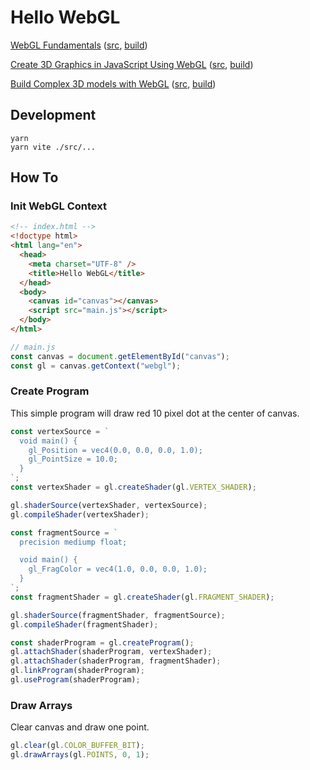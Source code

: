 # Hello WebGL

[WebGL Fundamentals](https://webglfundamentals.org/webgl/lessons/webgl-fundamentals.html) ([src](./src/001-webgl-fundamentals), [build](https://device25.github.io/hello-webgl/src/001-webgl-fundamentals))

[Create 3D Graphics in JavaScript Using WebGL](https://egghead.io/lessons/webgl-setting-up-webgl) ([src](./src/002-egghead-course), [build](https://device25.github.io/hello-webgl/src/002-egghead-course))

[Build Complex 3D models with WebGL](https://egghead.io/courses/build-complex-3d-models-with-webgl) ([src](./src/003-build-complex-3d-models-with-webgl), [build](https://device25.github.io/hello-webgl/src/003-build-complex-3d-models-with-webgl))

## Development

```shell
yarn
yarn vite ./src/...
```

## How To

### Init WebGL Context

```html
<!-- index.html -->
<!doctype html>
<html lang="en">
  <head>
    <meta charset="UTF-8" />
    <title>Hello WebGL</title>
  </head>
  <body>
    <canvas id="canvas"></canvas>
    <script src="main.js"></script>
  </body>
</html>
```

```js
// main.js
const canvas = document.getElementById("canvas");
const gl = canvas.getContext("webgl");
```

### Create Program

This simple program will draw red 10 pixel dot at the center of canvas.

```js
const vertexSource = `
  void main() {
    gl_Position = vec4(0.0, 0.0, 0.0, 1.0);
    gl_PointSize = 10.0;
  }
`;
const vertexShader = gl.createShader(gl.VERTEX_SHADER);

gl.shaderSource(vertexShader, vertexSource);
gl.compileShader(vertexShader);

const fragmentSource = `
  precision mediump float;  

  void main() {
    gl_FragColor = vec4(1.0, 0.0, 0.0, 1.0);
  }
`;
const fragmentShader = gl.createShader(gl.FRAGMENT_SHADER);

gl.shaderSource(fragmentShader, fragmentSource);
gl.compileShader(fragmentShader);

const shaderProgram = gl.createProgram();
gl.attachShader(shaderProgram, vertexShader);
gl.attachShader(shaderProgram, fragmentShader);
gl.linkProgram(shaderProgram);
gl.useProgram(shaderProgram);
```

### Draw Arrays

Clear canvas and draw one point.

```js
gl.clear(gl.COLOR_BUFFER_BIT);
gl.drawArrays(gl.POINTS, 0, 1);
```
